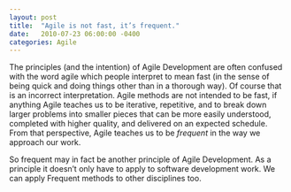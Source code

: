 ```yaml
---
layout: post
title:  "Agile is not fast, it’s frequent."
date:   2010-07-23 06:00:00 -0400
categories: Agile
---
```

The principles (and the intention) of Agile Development are often confused with the word agile
which people interpret to mean fast (in the sense of being quick and doing things other than in
a thorough way). Of course that is an incorrect interpretation. Agile methods are not intended
to be fast, if anything Agile teaches us to be iterative, repetitive, and to break down larger
problems into smaller pieces that can be more easily understood, completed with higher quality,
and delivered on an expected schedule. From that perspective, Agile teaches us to be *frequent*
in the way we approach our work.

So frequent may in fact be another principle of Agile Development. As a principle it doesn’t
only have to apply to software development work. We can apply Frequent methods to other disciplines too.
